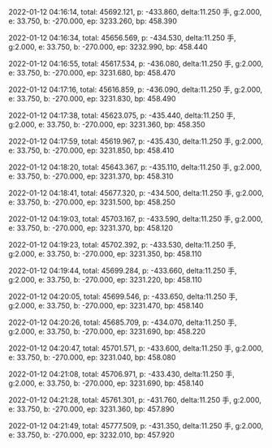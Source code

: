 2022-01-12 04:16:14, total: 45692.121, p: -433.860, delta:11.250 手, g:2.000, e: 33.750, b: -270.000, ep: 3233.260, bp: 458.390

2022-01-12 04:16:34, total: 45656.569, p: -434.530, delta:11.250 手, g:2.000, e: 33.750, b: -270.000, ep: 3232.990, bp: 458.440

2022-01-12 04:16:55, total: 45617.534, p: -436.080, delta:11.250 手, g:2.000, e: 33.750, b: -270.000, ep: 3231.680, bp: 458.470

2022-01-12 04:17:16, total: 45616.859, p: -436.090, delta:11.250 手, g:2.000, e: 33.750, b: -270.000, ep: 3231.830, bp: 458.490

2022-01-12 04:17:38, total: 45623.075, p: -435.440, delta:11.250 手, g:2.000, e: 33.750, b: -270.000, ep: 3231.360, bp: 458.350

2022-01-12 04:17:59, total: 45619.967, p: -435.430, delta:11.250 手, g:2.000, e: 33.750, b: -270.000, ep: 3231.850, bp: 458.410

2022-01-12 04:18:20, total: 45643.367, p: -435.110, delta:11.250 手, g:2.000, e: 33.750, b: -270.000, ep: 3231.370, bp: 458.310

2022-01-12 04:18:41, total: 45677.320, p: -434.500, delta:11.250 手, g:2.000, e: 33.750, b: -270.000, ep: 3231.500, bp: 458.250

2022-01-12 04:19:03, total: 45703.167, p: -433.590, delta:11.250 手, g:2.000, e: 33.750, b: -270.000, ep: 3231.370, bp: 458.120

2022-01-12 04:19:23, total: 45702.392, p: -433.530, delta:11.250 手, g:2.000, e: 33.750, b: -270.000, ep: 3231.350, bp: 458.110

2022-01-12 04:19:44, total: 45699.284, p: -433.660, delta:11.250 手, g:2.000, e: 33.750, b: -270.000, ep: 3231.220, bp: 458.110

2022-01-12 04:20:05, total: 45699.546, p: -433.650, delta:11.250 手, g:2.000, e: 33.750, b: -270.000, ep: 3231.470, bp: 458.140

2022-01-12 04:20:26, total: 45685.709, p: -434.070, delta:11.250 手, g:2.000, e: 33.750, b: -270.000, ep: 3231.690, bp: 458.220

2022-01-12 04:20:47, total: 45701.571, p: -433.600, delta:11.250 手, g:2.000, e: 33.750, b: -270.000, ep: 3231.040, bp: 458.080

2022-01-12 04:21:08, total: 45706.971, p: -433.430, delta:11.250 手, g:2.000, e: 33.750, b: -270.000, ep: 3231.690, bp: 458.140

2022-01-12 04:21:28, total: 45761.301, p: -431.760, delta:11.250 手, g:2.000, e: 33.750, b: -270.000, ep: 3231.360, bp: 457.890

2022-01-12 04:21:49, total: 45777.509, p: -431.350, delta:11.250 手, g:2.000, e: 33.750, b: -270.000, ep: 3232.010, bp: 457.920